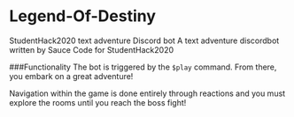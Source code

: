 # Legend-Of-Destiny
StudentHack2020 text adventure Discord bot
A text adventure discordbot written by Sauce Code for StudentHack2020

###Functionality
The bot is triggered by the `$play` command. From there, you embark on a great adventure!

Navigation within the game is done entirely through reactions and you must explore the rooms until you reach the boss fight!
